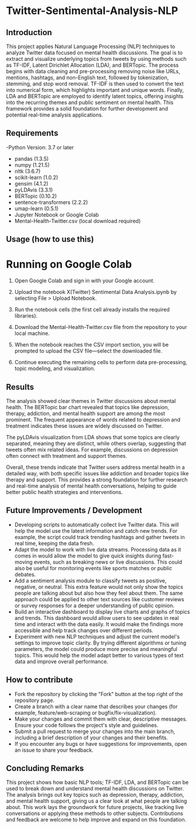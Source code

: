 # Twitter-Sentimental-Analysis-NLP

## Introduction
This project applies Natural Language Processing (NLP) techniques to analyze Twitter data focused on mental health discussions. The goal is to extract and visualize underlying topics from tweets by using methods such as TF-IDF, Latent Dirichlet Allocation (LDA), and BERTopic. The process begins with data cleaning and pre-processing removing noise like URLs, mentions, hashtags, and non-English text, followed by tokenization, stemming, and stop word removal. TF-IDF is then used to convert the text into numerical form, which highlights important and unique words. Finally, LDA and BERTopic are employed to identify latent topics, offering insights into the recurring themes and public sentiment on mental health. This framework provides a solid foundation for further development and potential real-time analysis applications.
## Requirements
-Python Version: 3.7 or later
- pandas (1.3.5)
- numpy (1.21.5)
- nltk (3.6.7)
- scikit-learn (1.0.2)
- gensim (4.1.2)
- pyLDAvis (3.3.1)
- BERTopic (0.10.2)
- sentence-transformers (2.2.2)
- umap-learn (0.5.1)
- Jupyter Notebook or Google Colab
- Mental-Health-Twitter.csv (local download required)
## Usage (how to use this)
# Running on Google Colab
1. Open Google Colab and sign in with your Google account.

2. Upload the notebook X(Twitter) Sentimental Data Analysis.ipynb by selecting File > Upload Notebook.

3. Run the notebook cells (the first cell already installs the required libraries).

4. Download the Mental-Health-Twitter.csv file from the repository to your local machine.

5. When the notebook reaches the CSV import section, you will be prompted to upload the CSV file—select the downloaded file.

6. Continue executing the remaining cells to perform data pre-processing, topic modeling, and visualization.
## Results
The analysis showed clear themes in Twitter discussions about mental health. The BERTopic bar chart revealed that topics like depression, therapy, addiction, and mental health support are among the most prominent. The frequent appearance of words related to depression and treatment indicates these issues are widely discussed on Twitter.

The pyLDAvis visualization from LDA shows that some topics are clearly separated, meaning they are distinct, while others overlap, suggesting that tweets often mix related ideas. For example, discussions on depression often connect with treatment and support themes.

Overall, these trends indicate that Twitter users address mental health in a detailed way, with both specific issues like addiction and broader topics like therapy and support. This provides a strong foundation for further research and real-time analysis of mental health conversations, helping to guide better public health strategies and interventions.
## Future Improvements / Development
- Developing scripts to automatically collect live Twitter data. This will help the model use the latest information and catch new trends. For example, the script could track trending hashtags and gather tweets in real time, keeping the data fresh.
- Adapt the model to work with live data streams. Processing data as it comes in would allow the model to give quick insights during fast-moving events, such as breaking news or live discussions. This could also be useful for monitoring events like sports matches or public debates.
- Add a sentiment analysis module to classify tweets as positive, negative, or neutral. This extra feature would not only show the topics people are talking about but also how they feel about them. The same approach could be applied to other text sources like customer reviews or survey responses for a deeper understanding of public opinion.
- Build an interactive dashboard to display live charts and graphs of topics and trends. This dashboard would allow users to see updates in real time and interact with the data easily. It would make the findings more accessible and help track changes over different periods.
- Experiment with new NLP techniques and adjust the current model's settings to improve topic clarity. By trying different algorithms or tuning parameters, the model could produce more precise and meaningful topics. This would help the model adapt better to various types of text data and improve overall performance.
## How to contribute
- Fork the repository by clicking the "Fork" button at the top right of the repository page.
- Create a branch with a clear name that describes your changes (for example, feature/web-scraping or bugfix/fix-visualization).
- Make your changes and commit them with clear, descriptive messages. Ensure your code follows the project's style and guidelines.
- Submit a pull request to merge your changes into the main branch, including a brief description of your changes and their benefits.
- If you encounter any bugs or have suggestions for improvements, open an issue to share your feedback.
## Concluding Remarks
This project shows how basic NLP tools; TF-IDF, LDA, and BERTopic can be used to break down and understand mental health discussions on Twitter. The analysis brings out key topics such as depression, therapy, addiction, and mental health support, giving us a clear look at what people are talking about. This work lays the groundwork for future projects, like tracking live conversations or applying these methods to other subjects. Contributions and feedback are welcome to help improve and expand on this foundation.
